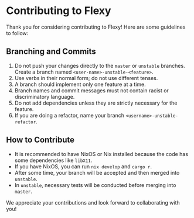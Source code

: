 # Contributing to Flexy

Thank you for considering contributing to Flexy! Here are some guidelines to follow:

## Branching and Commits

1. Do not push your changes directly to the `master` or `unstable` branches. Create a branch named `<user-name>-unstable-<feature>`.
2. Use verbs in their normal form; do not use different tenses.
3. A branch should implement only one feature at a time.
4. Branch names and commit messages must not contain racist or discriminatory language.
5. Do not add dependencies unless they are strictly necessary for the feature.
6. If you are doing a refactor, name your branch `<username>-unstable-refactor`.

## How to Contribute

- It is recommended to have NixOS or Nix installed because the code has some dependencies like `libX11`.
- If you have NixOS, you can run `nix develop` and `cargo r`.
- After some time, your branch will be accepted and then merged into `unstable`.
- In `unstable`, necessary tests will be conducted before merging into `master`.

We appreciate your contributions and look forward to collaborating with you!
